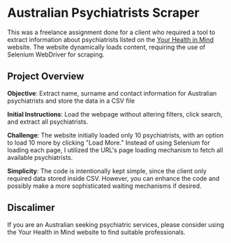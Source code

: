 # Australian Psychiatrists Scraper

This was a freelance assignment done for a client who required a tool to extract information about psychiatrists 
listed on the [Your Health in Mind](https://www.yourhealthinmind.org/find-a-psychiatrist/) website.
The website dynamically loads content, requiring the use of Selenium WebDriver for scraping.


## Project Overview

**Objective**: Extract name, surname and contact information for Australian psychiatrists and store the data in a CSV file

**Initial Instructions**: Load the webpage without altering filters, click search, and extract all psychiatrists.

**Challenge**: The website initially loaded only 10 psychiatrists, with an option to load 10 more by clicking "Load More." 
Instead of using Selenium for loading each page, I utilized the URL's page loading mechanism to fetch all available 
psychiatrists.

**Simplicity**: The code is intentionally kept simple, since the client only required data stored inside CSV.
However, you can enhance the code and possibly make a more sophisticated waiting mechanisms if desired.


## Discalimer

If you are an Australian seeking psychiatric services, please consider using the Your Health in Mind website to find 
suitable professionals.
